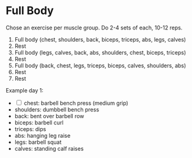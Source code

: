 # Full Body

Chose an exercise per muscle group. Do 2-4 sets of each, 10-12 reps.

1. Full body (chest, shoulders, back, biceps, triceps, abs, legs, calves)
2. Rest
3. Full body (legs, calves, back, abs, shoulders, chest, biceps, triceps)
4. Rest
5. Full body (back, chest, legs, triceps, biceps, calves, shoulders, abs)
6. Rest
7. Rest

Example day 1:
- <input type="checkbox" id="chest"> <label for="chest">chest: barbell bench press (medium grip)</label>
- shoulders: dumbbell bench press
- back: bent over barbell row
- biceps: barbell curl
- triceps: dips
- abs: hanging leg raise
- legs: barbell squat
- calves: standing calf raises
